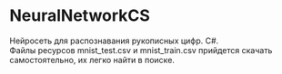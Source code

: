 # NeuralNetworkCS
Нейросеть для распознавания рукописных цифр. C#.  
Файлы ресурсов mnist_test.csv и mnist_train.csv прийдется скачать самостоятельно, их легко найти в поиске.  
